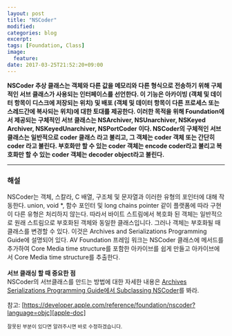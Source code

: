 ```yaml
---
layout: post
title: "NSCoder"
modified:
categories: blog
excerpt:
tags: [Foundation, Class]
image:
  feature:
date: 2017-03-25T21:52:20+09:00
---
```

**NSCoder 추상 클래스는 객체와 다른 값을 메모리와 다른 형식으로 전송하기 위해 구체적인 서브 클래스가 사용되는 인터페이스를 선언한다. 이 기능은 아카이빙 (객체 및 데이터 항목이 디스크에 저장되는 위치) 및 배포 (객체 및 데이터 항목이 다른 프로세스 또는 스레드간에 복사되는 위치)에 대한 토대를 제공한다. 이러한 목적을 위해 Foundation에서 제공되는 구체적인 서브 클래스는 NSArchiver, NSUnarchiver, NSKeyed​Archiver, NSKeyed​Unarchiver, NSPort​Coder 이다. NSCoder의 구체적인 서브 클래스는 일반적으로 coder 클래스 라고 불리고, 그 객체는 coder 객체 또는 간단히 coder 라고 불린다. 부호화만 할 수 있는 coder 객체는 encode coder라고 불리고 복호화만 할 수 있는 coder 객체는 decoder object라고 불린다.**

----
### 해설
NSCoder는 객체, 스칼라, C 배열, 구조체 및 문자열과 이러한 유형의 포인터에 대해 작동한다. 
union, void *, 함수 포인터 및 long chains pointer 같이 플랫폼에 따라 구현이 다른 유형은 처리하지 않는다. 
따라서 바이트 스트림에서 복호화 된 객체는 일반적으로 원래 스트림으로 부호화된 객체와 동일한 클래스입니다. 그러나 객체는 부호화될 때 클래스를 변경할 수 있다. 
이것은 Archives and Serializations Programming Guide에 설명되어 있다. 
AV Foundation 프레임 워크는 NSCoder 클래스에 메서드를 추가하여 Core Media time structure를 포함한 아카이브를 쉽게 만들고 아카이브에서 Core Media time structure를 추출한다.
<br>
<br>
**서브 클래싱 할 때 중요한 점** <br>
NSCoder의 서브클래스를 만드는 방법에 대한 자세한 내용은 [Archives Serializations Programming Guide에서 Subclassing NSCoder][Archives Serializations Programming Guide에서 Subclassing NSCoder]를 봐라.

참고: [https://developer.apple.com/reference/foundation/nscoder?language=objc][apple-doc]


<sub>잘못된 부분이 있다면 알려주시면 바로 수정하겠습니다.</sub>

[Archives Serializations Programming Guide에서 Subclassing NSCoder]: https://developer.apple.com/library/content/documentation/Cocoa/Conceptual/Archiving/Archiving.html#//apple_ref/doc/uid/10000047i
[apple-doc]: https://developer.apple.com/reference/foundation/nscoder?language=objc
